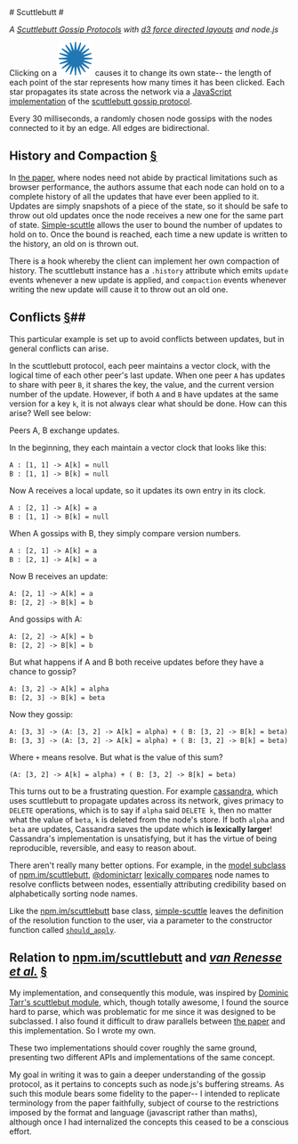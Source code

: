 
<article>
#  Scuttlebutt # 

*A [Scuttlebutt Gossip Protocols][scuttlebutt] with [d3 force directed layouts](https://github.com/mbostock/d3/wiki/Force-Layout) and node.js*

Clicking on a <img src="star.svg"></img> causes it to change its own
state-- the length of each point of the star represents how many times it has
been clicked. Each star propagates its state across the network via a
[JavaScript implementation][simple-scuttle] of the [scuttlebutt gossip
protocol][scuttlebutt]. 

Every 30 milliseconds, a randomly chosen node gossips with the nodes connected
to it by an edge. All edges are bidirectional.

## History and Compaction [&sect;](#history-and-compaction) ##

In [the paper][scuttlebutt], where nodes need not abide by practical limitations such as
browser performance, the authors assume that each node can hold on to a
complete history of all the updates that have ever been applied to it. 
Updates are simply snapshots of a piece of the state, so it should be 
safe to throw out old updates once the node receives a new one for the same part of
state. [Simple-scuttle][simple-scuttle] allows the user to bound the number of
updates to hold on to. Once the bound is reached, each
time a new update is written to the history, an old on is thrown out. 

There is a hook whereby the client can implement her own compaction of history.
The scuttlebutt instance has a `.history` attribute which emits `update` events whenever
a new update is applied, and `compaction` events whenever writing the new
update will cause it to throw out an old one.

## Conflicts [&sect;](#conflicts)##

This particular example is set up to avoid conflicts between updates, but in
general conflicts can arise. 

In the scuttlebutt protocol, each peer maintains a vector clock, with the
logical time of each other peer's last update. When one peer `A` has updates to
share with peer `B`, it shares the key, the value, and the current version number of
the update. However, if both `A` and `B` have updates at the same version for a
key `k`, it is not always clear what should be done. How can this arise?  Well
see below:

Peers A, B exchange updates.

In the beginning, they each maintain a vector clock that looks like this:

```
A : [1, 1] -> A[k] = null
B : [1, 1] -> B[k] = null
```

Now A receives a local update, so it updates its own entry in its clock.

```
A : [2, 1] -> A[k] = a
B : [1, 1] -> B[k] = null
```

When A gossips with B, they simply compare version numbers.

```
A : [2, 1] -> A[k] = a
B : [2, 1] -> A[k] = a
```

Now B receives an update:

```
A: [2, 1] -> A[k] = a
B: [2, 2] -> B[k] = b
```

And gossips with A:

```
A: [2, 2] -> A[k] = b
B: [2, 2] -> B[k] = b
```

But what happens if A and B both receive updates before they have a chance to
gossip?

```
A: [3, 2] -> A[k] = alpha
B: [2, 3] -> B[k] = beta
```

Now they gossip:

```
A: [3, 3] -> (A: [3, 2] -> A[k] = alpha) + ( B: [3, 2] -> B[k] = beta)
B: [3, 3] -> (A: [3, 2] -> A[k] = alpha) + ( B: [3, 2] -> B[k] = beta)
```

Where `+` means resolve. But what is the value of this sum?

```
(A: [3, 2] -> A[k] = alpha) + ( B: [3, 2] -> B[k] = beta)
```

This turns out to be a frustrating question. For example [cassandra][], which
uses scuttlebutt to propagate updates across its network, gives primacy to
`DELETE` operations, which is to say if `alpha` said `DELETE k`, then no matter
what the value of `beta`, `k` is deleted from the node's store. If both `alpha`
and `beta` are updates, Cassandra saves the update which **is lexically
larger**!  Cassandra's implementation is unsatisfying, but it has the virtue of
being reproducible, reversible, and easy to reason about.

There aren't really many better options. For example, in the [model
subclass](https://github.com/dominictarr/scuttlebutt/blob/master/model.js) of
[npm.im/scuttlebutt][], [\@dominictarr][dominic] [lexically compares][dominic-resolve]
node names to resolve conflicts between nodes, essentially attributing
credibility based on alphabetically sorting node names.

Like the [npm.im/scuttlebutt][] base class, [simple-scuttle][] leaves the
definition of  the resolution function to the user, via a parameter to the
constructor function called
[`should_apply`](https://github.com/AWinterman/simple-scuttle#constructor). 

## Relation to [npm.im/scuttlebutt][] and _[van Renesse et al.][scuttlebutt]_ [&sect;](#relation-to-npm.imscuttlebutt-and-van-renesse-et-al.scuttlebutt) ##

My implementation, and consequently this module,  was inspired by [Dominic
Tarr's scuttlebut module][npm.im/scuttlebutt], which, though totally awesome, I
found the source hard to parse, which was problematic for me since it was designed to be subclassed. I also found it difficult to draw parallels between [the paper][scuttlebutt] and this implementation. So I wrote my own.

These two implementations should cover roughly the same ground, presenting two
different APIs and implementations of the same concept.

My goal in writing it was to gain a deeper understanding of the gossip
protocol, as it pertains to concepts such as node.js's buffering streams. As
such this module bears some fidelity to the paper--
I intended to replicate terminology from the paper faithfully, subject of
course to the restrictions imposed by the format and language (javascript
rather than maths), although once I had internalized the concepts this ceased
to be a conscious effort.
</article>

[cassandra]: https://wiki.apache.org/cassandra/FAQ#clocktie
[dominic]: https://github.com/dominictarr
[dominic-resolve]: https://github.com/dominictarr/scuttlebutt/blob/master/util.js#L29-L36
[scuttlebutt]: http://www.cs.cornell.edu/home/rvr/papers/flowgossip.pdf
[npm.im/scuttlebutt]: http://npmjs.org/scuttlebutt
[simple-scuttle]: https://github.com/awinterman/simple-scuttle 
[conflict-resolution]: ./conflict.html

